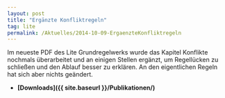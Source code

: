 ```yaml
---
layout: post
title: "Ergänzte Konfliktregeln"
tag: lite
permalink: /Aktuelles/2014-10-09-ErgaenzteKonfliktregeln
---
```



Im neueste PDF des Lite Grundregelwerks wurde das Kapitel Konflikte nochmals überarbeitet und an einigen Stellen ergänzt, um Regellücken zu schließen und den Ablauf besser zu erklären. An den eigentlichen Regeln hat sich aber nichts geändert.

- **[Downloads]({{ site.baseurl }}/Publikationen/)**


